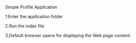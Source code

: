 Simple Profile Application

1.Enter the application folder 

2.Run the index file

3.Default browser opens for displaying the Web page content.